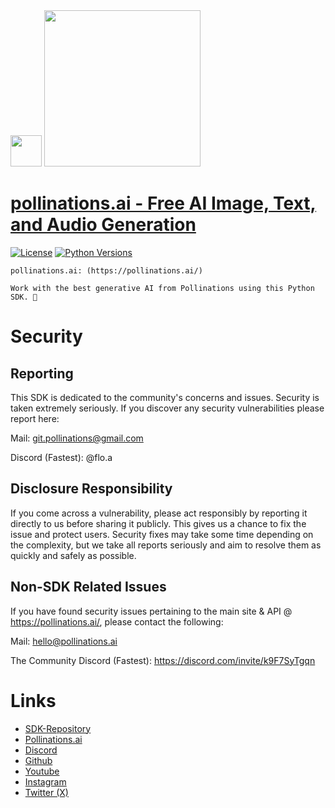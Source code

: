 <div id="header">
  <img src="https://i.ibb.co/WpWqrTN3/pollinations-logo-icon-black-png.png" width="50"/>   <img src="https://i.ibb.co/r6JZ336/sketch1700556567238.png" width="250">
</div>

# [pollinations.ai -  Free AI Image, Text, and Audio Generation](https://pypi.org/project/pollinations)
[![License](https://img.shields.io/badge/license-MIT-blue.svg)](https://github.com/pollinations-ai/pollinations.ai/blob/main/LICENSE)
[![Python Versions](https://img.shields.io/badge/python-3%20%7C%203.10--3.13-blue)](https://www.python.org/downloads/)

```
pollinations.ai: (https://pollinations.ai/)

Work with the best generative AI from Pollinations using this Python SDK. 🐝
```

# Security

## Reporting
This SDK is dedicated to the community's concerns and issues. Security is taken extremely seriously. If you discover any security vulnerabilities please report here:

Mail: git.pollinations@gmail.com

Discord (Fastest): @flo.a

## Disclosure Responsibility
If you come across a vulnerability, please act responsibly by reporting it directly to us before sharing it publicly. This gives us a chance to fix the issue and protect users. Security fixes may take some time depending on the complexity, but we take all reports seriously and aim to resolve them as quickly and safely as possible.

## Non-SDK Related Issues
If you have found security issues pertaining to the main site & API @ https://pollinations.ai/, please contact the following:

Mail: hello@pollinations.ai

The Community Discord (Fastest): https://discord.com/invite/k9F7SyTgqn

# Links
- [SDK-Repository](https://github.com/pollinations-ai/pollinations.ai)
- [Pollinations.ai](https://pollinations.ai/)
- [Discord](https://discord.gg/8HqSRhJVxn)
- [Github](https://github.com/pollinations)
- [Youtube](https://www.youtube.com/channel/UCk4yKnLnYfyUmCCbDzOZOug)
- [Instagram](https://instagram.com/pollinations_ai)
- [Twitter (X)](https://twitter.com/pollinations_ai)
